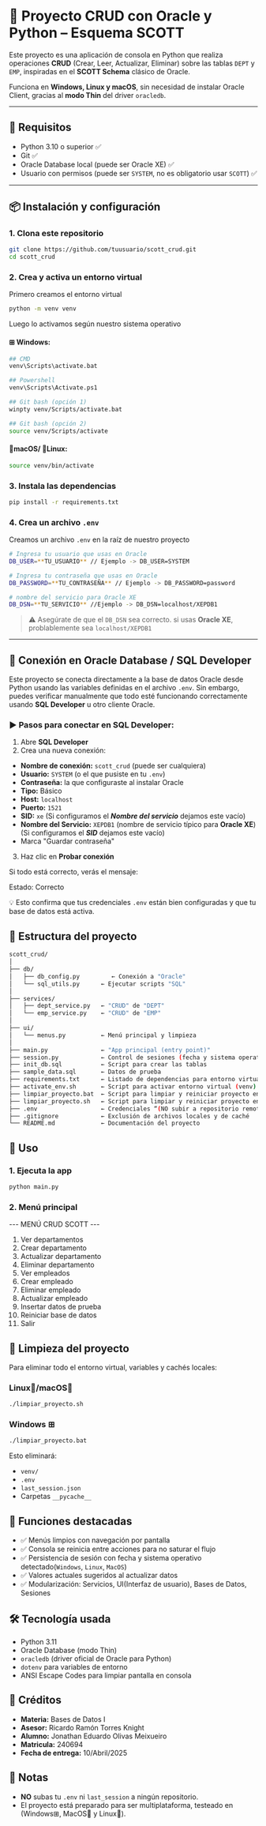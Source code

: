# 🐍 Proyecto CRUD con Oracle y Python – Esquema SCOTT

Este proyecto es una aplicación de consola en Python que realiza operaciones **CRUD** (Crear, Leer, Actualizar, Eliminar) sobre las tablas `DEPT` y `EMP`, inspiradas en el **SCOTT Schema** clásico de Oracle.

Funciona en **Windows, Linux y macOS**, sin necesidad de instalar Oracle Client, gracias al **modo Thin** del driver `oracledb`.

---

## 🚀 Requisitos
- Python 3.10 o superior ✅  
- Git ✅  
- Oracle Database local (puede ser Oracle XE) ✅  
- Usuario con permisos (puede ser `SYSTEM`, no es obligatorio usar `SCOTT`) ✅
---

## 📦 Instalación y configuración

### 1. Clona este repositorio

```bash
git clone https://github.com/tuusuario/scott_crud.git
cd scott_crud
```

### 2. Crea y activa un entorno virtual
Primero creamos el entorno virtual
```bash
python -m venv venv
```
Luego lo activamos según nuestro sistema operativo
#### ⊞ Windows:
```bash
## CMD
venv\Scripts\activate.bat

## Powershell
venv\Scripts\Activate.ps1

## Git bash (opción 1)
winpty venv/Scripts/activate.bat

## Git bash (opción 2)
source venv/Scripts/activate
```

#### 🍎macOS/ 🐧Linux:
```bash
source venv/bin/activate
```
### 3. Instala las dependencias
```bash
pip install -r requirements.txt
```

### 4. Crea un archivo `.env`

Creamos un archivo `.env` en la raíz de nuestro proyecto
```bash
# Ingresa tu usuario que usas en Oracle
DB_USER=**TU_USUARIO** // Ejemplo -> DB_USER=SYSTEM

# Ingresa tu contraseña que usas en Oracle
DB_PASSWORD=**TU_CONTRASEÑA** // Ejemplo -> DB_PASSWORD=password

# nombre del servicio para Oracle XE
DB_DSN=**TU_SERVICIO** //Ejemplo -> DB_DSN=localhost/XEPDB1
```
> ⚠️ Asegúrate de que el `DB_DSN` sea correcto. si usas **Oracle XE**, problablemente sea `localhost/XEPDB1`

---

## 🔌 Conexión en Oracle Database / SQL Developer

Este proyecto se conecta directamente a la base de datos Oracle desde Python usando las variables definidas en el archivo `.env`. Sin embargo, puedes verificar manualmente que todo esté funcionando correctamente usando **SQL Developer** u otro cliente Oracle.

### ▶️ Pasos para conectar en SQL Developer:

1. Abre **SQL Developer**
2. Crea una nueva conexión:

- **Nombre de conexión:** `scott_crud` (puede ser cualquiera)
- **Usuario:** `SYSTEM` (o el que pusiste en tu `.env`)
- **Contraseña:** la que configuraste al instalar Oracle
- **Tipo:** Básico
- **Host:** `localhost`
- **Puerto:** `1521`
- **SID:** `xe` (Si configuramos el ***Nombre del servicio*** dejamos este vacío)
- **Nombre del Servicio:** `XEPDB1` (nombre de servicio típico para **Oracle XE**) (Si configuramos el ***SID*** dejamos este vacío)
- Marca "Guardar contraseña"

3. Haz clic en **Probar conexión**

Si todo está correcto, verás el mensaje:

Estado: Correcto


💡 Esto confirma que tus credenciales `.env` están bien configuradas y que tu base de datos está activa.


## 🧠 Estructura del proyecto
```bash
scott_crud/
│
├── db/
│   ├── db_config.py         ← Conexión a "Oracle"
│   └── sql_utils.py      ← Ejecutar scripts "SQL"
│
├── services/
│   ├── dept_service.py   ← "CRUD" de "DEPT"
│   └── emp_service.py    ← "CRUD" de "EMP"
│
├── ui/
│   └── menus.py          ← Menú principal y limpieza
│
├── main.py               ← "App principal (entry point)"
├── session.py            ← Control de sesiones (fecha y sistema operativo)
├── init_db.sql           ← Script para crear las tablas
├── sample_data.sql       ← Datos de prueba
├── requirements.txt      ← Listado de dependencias para entorno virtual (venv)
├── activate_env.sh       ← Script para activar entorno virtual (venv)
├── limpiar_proyecto.bat  ← Script para limpiar y reiniciar proyecto en "Windows"
├── limpiar_proyecto.sh   ← Script para limpiar y reiniciar proyecto en "MacOS/Linux"
├── .env                  ← Credenciales “(NO subir a repositorio remoto)”
├── .gitignore            ← Exclusión de archivos locales y de caché
└── README.md             ← Documentación del proyecto
```

## 🧪 Uso

### 1. Ejecuta la app

```bash
python main.py
```
### 2. Menú principal

--- MENÚ CRUD SCOTT ---
1. Ver departamentos
2. Crear departamento
3. Actualizar departamento
4. Eliminar departamento
5. Ver empleados
6. Crear empleado
7. Eliminar empleado
8. Actualizar empleado
9. Insertar datos de prueba
10. Reiniciar base de datos
0. Salir


## 🧼 Limpieza del proyecto

Para eliminar todo el entorno virtual, variables y cachés locales:

### Linux🐧/macOS🍎

```bash
./limpiar_proyecto.sh
```
### Windows ⊞

```bash
./limpiar_proyecto.bat
```

Esto eliminará:
* `venv/`
* `.env`
* `last_session.json`
*  Carpetas `__pycache__`

## 🎯 Funciones destacadas
* ✅ Menús limpios con navegación por pantalla
* ✅ Consola se reinicia entre acciones para no saturar el flujo
* ✅ Persistencia de sesión con fecha y sistema operativo detectado(`Windows`, `Linux`, `MacOS`)
* ✅ Valores actuales sugeridos al actualizar datos
* ✅ Modularización: Servicios, UI(Interfaz de usuario), Bases de Datos, Sesiones

## 🛠 Tecnología usada

* Python 3.11
* Oracle Database (modo Thin)
* `oracledb` (driver oficial de Oracle para Python)
* `dotenv` para variables de entorno
* ANSI Escape Codes para limpiar pantalla en consola

## 🧾 Créditos
- **Materia:** Bases de Datos I
- **Asesor:** Ricardo Ramón Torres Knight
- **Alumno:** Jonathan Eduardo Olivas Meixueiro
- **Matricula:** 240694
- **Fecha de entrega:** 10/Abril/2025

## 🚫 Notas


* **NO** subas tu `.env` ni `last_session` a ningún repositorio.
* El proyecto está preparado para ser multiplataforma, testeado en (Windows⊞, MacOS🍎 y Linux🐧).
